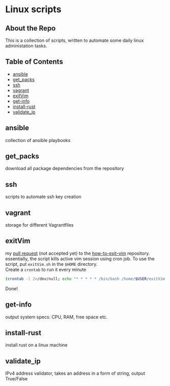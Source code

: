 # Linux scripts
## About the Repo
This is a collection of scripts, written to automate some daily linux administation tasks.

## Table of Contents
- [ansible](#ansible)
- [get_packs](#get_packs)
- [ssh](#ssh)
- [vagrant](#vagrant)
- [exitVim](#exitvim)
- [get-info](#get-info)
- [install-rust](#install-rust)
- [validate_ip](#validate_ip)
 
## ansible
collection of ansible playbooks

## get_packs
download all package dependencies from the repository

## ssh
scripts to automate ssh key creation

## vagrant
storage for different Vagrantfiles

## exitVim
my [pull request](https://github.com/hakluke/how-to-exit-vim/pull/246) (not accepted yet) to the [how-to-exit-vim](https://github.com/hakluke/how-to-exit-vim) repository.  
essentially, the script kills active vim session using cron job.  To use the script, put ```exitVim.sh``` in the ```$HOME``` directory.  
Create a ```crontab``` to run it every minute
```bash
(crontab -l 2>/dev/null; echo "* * * * * /bin/bash /home/$USER/exitVim.sh") | crontab -
```  
Done! 

## get-info
output system specs: CPU, RAM, free space etc.

## install-rust
install rust on a linux machine

## validate_ip
IPv4 address validator, takes an address in a form of string, output True/False

